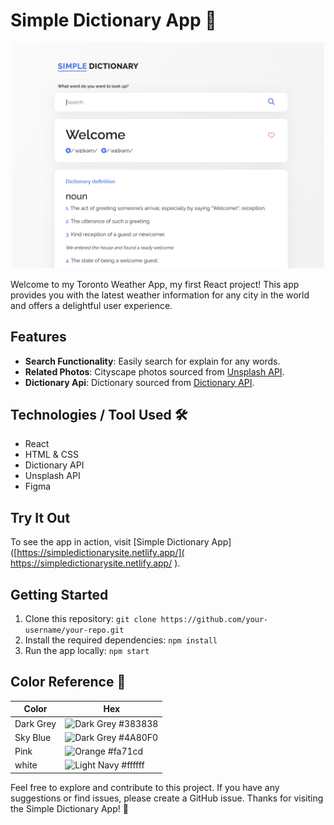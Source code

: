# Simple Dictionary App 📖
<p align="center">
 <img width="500" alt="snapshot for page" src="src/assets/Dictionary.png">
</p>

Welcome to my Toronto Weather App, my first React project! This app provides you with the latest weather information for any city in the world and offers a delightful user experience.

## Features 

- **Search Functionality**: Easily search for explain for any words.
- **Related Photos**: Cityscape photos sourced from [Unsplash API](https://unsplash.com/).
- **Dictionary Api**: Dictionary sourced from [Dictionary API](https://www.dictionaryapi.dev/).

## Technologies / Tool Used 🛠
- React
- HTML & CSS
- Dictionary API
- Unsplash API
- Figma

## Try It Out 
To see the app in action, visit [Simple Dictionary App]([https://simpledictionarysite.netlify.app/]( https://simpledictionarysite.netlify.app/ ). 

## Getting Started 
1. Clone this repository: `git clone https://github.com/your-username/your-repo.git`
2. Install the required dependencies: `npm install`
3. Run the app locally: `npm start`

## Color Reference 🎨
| Color           | Hex      |
| --------------- | -------- |
| Dark Grey       |![Dark Grey](https://via.placeholder.com/15/383838/000000?text=+)  #383838  |
| Sky Blue        |![Dark Grey](https://via.placeholder.com/15/4A80F0/000000?text=+) #4A80F0  |
| Pink            |![Orange](https://via.placeholder.com/15/fa71cd/000000?text=+) #fa71cd  |
| white           |![Light Navy](https://via.placeholder.com/15/ffffff/000000?text=+) #ffffff  |

Feel free to explore and contribute to this project. If you have any suggestions or find issues, please create a GitHub issue. Thanks for visiting the Simple Dictionary App! 🌆
